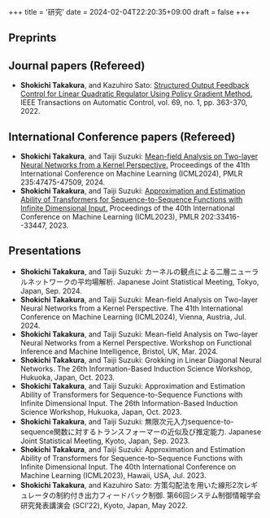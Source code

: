 +++
title = '研究'
date = 2024-02-04T22:20:35+09:00
draft = false
+++

## Preprints

## Journal papers (Refereed)
- **Shokichi Takakura**, and Kazuhiro Sato: [Structured Output Feedback Control for Linear Quadratic Regulator Using Policy Gradient Method.](https://ieeexplore.ieee.org/document/10091214) IEEE Transactions on Automatic Control, vol. 69, no. 1, pp. 363-370, 2022.
## International Conference papers (Refereed)
- **Shokichi Takakura**, and Taiji Suzuki: [Mean-field Analysis on Two-layer Neural Networks from a Kernel Perspective.](https://proceedings.mlr.press/v235/takakura24a.html) Proceedings of the 41th International Conference on Machine Learning (ICML2024), PMLR 235:47475-47509, 2024.
- **Shokichi Takakura**, and Taiji Suzuki: [Approximation and Estimation Ability of Transformers for Sequence-to-Sequence Functions with Infinite Dimensional Input.](https://proceedings.mlr.press/v202/takakura23a.html) Proceedings of the 40th International Conference on Machine Learning (ICML2023), PMLR 202:33416--33447, 2023.

## Presentations
- **Shokichi Takakura**, and Taiji Suzuki: カーネルの観点による二層ニューラルネットワークの平均場解析. Japanese Joint Statistical Meeting, Tokyo, Japan, Sep. 2024.
- **Shokichi Takakura**, and Taiji Suzuki: Mean-field Analysis on Two-layer Neural Networks from a Kernel Perspective. The 41th International Conference on Machine Learning (ICML2024), Vienna, Austria, Jul. 2024.
- **Shokichi Takakura**, and Taiji Suzuki: Mean-field Analysis on Two-layer Neural Networks from a Kernel Perspective. Workshop on Functional Inference and Machine Intelligence, Bristol, UK, Mar. 2024.
- **Shokichi Takakura**, and Taiji Suzuki: Grokking in Linear Diagonal Neural Networks. The 26th Information-Based Induction Science Workshop, Hukuoka, Japan, Oct. 2023.
- **Shokichi Takakura**, and Taiji Suzuki: Approximation and Estimation Ability of Transformers for Sequence-to-Sequence Functions with Infinite Dimensional Input. The 26th Information-Based Induction Science Workshop, Hukuoka, Japan, Oct. 2023.
- **Shokichi Takakura**, and Taiji Suzuki: 無限次元入力sequence-to-sequence関数に対するトランスフォーマーの近似及び推定能力. Japanese Joint Statistical Meeting, Kyoto, Japan, Sep. 2023.
- **Shokichi Takakura**, and Taiji Suzuki: Approximation and Estimation Ability of Transformers for Sequence-to-Sequence Functions with Infinite Dimensional Input. The 40th International Conference on Machine Learning (ICML2023), Hawaii, USA, Jul. 2023.
- **Shokichi Takakura**, and Kazuhiro Sato: 方策勾配法を用いた線形2次レギュレータの制約付き出力フィードバック制御. 第66回システム制御情報学会研究発表講演会 (SCI’22), Kyoto, Japan, May 2022.
